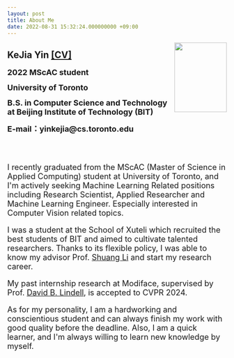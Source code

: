 ```yaml
---
layout: post
title: About Me
date: 2022-08-31 15:32:24.000000000 +09:00
---
```

<img style="float:right" src="/assets/images/DSC07174.jpg" width="120" height="160">
<h2>KeJia Yin <a href="/assets/documents/CV_Yin_Kejia_2024_Feb.pdf" target="_blank">[CV]</a></h2>
<p><font size="4"><strong>2022 MScAC student</strong></font></p>    
<p><font size="4"><strong>University of Toronto</strong></font></p>
<p><font size="4"><strong>B.S. in Computer Science and Technology at Beijing Institute of Technology (BIT)</strong></font></p>
<p><font size="4"><strong>E-mail：yinkejia@cs.toronto.edu</strong></font></p>

<br><br>
<font size="4">
<p>I recently graduated from the MScAC (Master of Science in Applied Computing) student at University of Toronto, and I'm actively seeking Machine Learning Related positions including Research Scientist, Applied Researcher and Machine Learning Engineer. Especially interested in Computer Vision related topics.</p>
<p>I was a student at the School of Xuteli which recruited the best students of BIT and aimed to cultivate talented researchers. Thanks to its flexible policy, I was able to know my advisor Prof. <a href="http://shuangli.xyz/" target="_blank">Shuang Li</a> and start my research career.</p>
<p>My past internship research at Modiface, supervised by Prof. <a href="https://davidlindell.com/" target="_blank">David B. Lindell</a>, is accepted to CVPR 2024.</p>
<p>As for my personality, I am a hardworking and conscientious student and can always finish my work with good quality before the deadline. Also, I am a quick learner, and I'm always willing to learn new knowledge by myself.</p>
</font>
